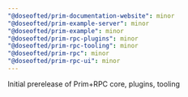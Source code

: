 ```yaml
---
"@doseofted/prim-documentation-website": minor
"@doseofted/prim-example-server": minor
"@doseofted/prim-example": minor
"@doseofted/prim-rpc-plugins": minor
"@doseofted/prim-rpc-tooling": minor
"@doseofted/prim-rpc": minor
"@doseofted/prim-rpc-ui": minor
---
```


Initial prerelease of Prim+RPC core, plugins, tooling
